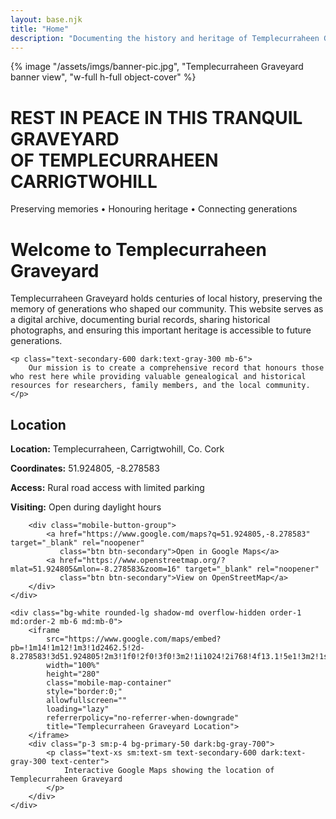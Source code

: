 ```yaml
---
layout: base.njk
title: "Home"
description: "Documenting the history and heritage of Templecurraheen Graveyard"
---
```


<!-- Hero Image -->
<div class="w-full h-64 sm:h-80 md:h-96 mb-4 sm:mb-6 rounded-lg overflow-hidden shadow-lg">
    {% image "/assets/imgs/banner-pic.jpg", "Templecurraheen Graveyard banner view", "w-full h-full object-cover" %}
</div>

<!-- Banner Message -->
<div class="text-center mobile-section p-4 sm:p-6 md:p-8 bg-primary-100 rounded-lg shadow-md dark:bg-gray-800 dark:shadow-purple-500/20">
    <h1 class="mobile-banner-text font-serif font-bold mb-3 sm:mb-4 leading-tight text-primary-800 dark:text-purple-300">
        REST IN PEACE IN THIS TRANQUIL GRAVEYARD<br class="hidden sm:inline">
        <span class="sm:hidden"> </span>OF TEMPLECURRAHEEN CARRIGTWOHILL
    </h1>
    <p class="mobile-subtitle font-light text-primary-600 dark:text-purple-200">
        Preserving memories • Honouring heritage • Connecting generations
    </p>
</div>

# Welcome to Templecurraheen Graveyard

<div class="max-w-4xl mx-auto mb-12">
    <p class="text-lg leading-relaxed mb-6">
        Templecurraheen Graveyard holds centuries of local history, preserving the memory of generations who shaped our community. This website serves as a digital archive, documenting burial records, sharing historical photographs, and ensuring this important heritage is accessible to future generations.
    </p>
    
    <p class="text-secondary-600 dark:text-gray-300 mb-6">
        Our mission is to create a comprehensive record that honours those who rest here while providing valuable genealogical and historical resources for researchers, family members, and the local community.
    </p>
</div>

## Location

<div class="mobile-responsive-grid mobile-section">
    <div class="order-2 md:order-1">
        <div class="space-y-2 mobile-text text-secondary-600 dark:text-gray-300 mb-6">
            <p><strong>Location:</strong> Templecurraheen, Carrigtwohill, Co. Cork</p>
            <p><strong>Coordinates:</strong> 51.924805, -8.278583</p>
            <p><strong>Access:</strong> Rural road access with limited parking</p>
            <p><strong>Visiting:</strong> Open during daylight hours</p>
        </div>

        <div class="mobile-button-group">
            <a href="https://www.google.com/maps?q=51.924805,-8.278583" target="_blank" rel="noopener"
               class="btn btn-secondary">Open in Google Maps</a>
            <a href="https://www.openstreetmap.org/?mlat=51.924805&mlon=-8.278583&zoom=16" target="_blank" rel="noopener"
               class="btn btn-secondary">View on OpenStreetMap</a>
        </div>
    </div>

    <div class="bg-white rounded-lg shadow-md overflow-hidden order-1 md:order-2 mb-6 md:mb-0">
        <iframe
            src="https://www.google.com/maps/embed?pb=!1m14!1m12!1m3!1d2462.5!2d-8.278583!3d51.924805!2m3!1f0!2f0!3f0!3m2!1i1024!2i768!4f13.1!5e1!3m2!1sen!2sie"
            width="100%"
            height="280"
            class="mobile-map-container"
            style="border:0;"
            allowfullscreen=""
            loading="lazy"
            referrerpolicy="no-referrer-when-downgrade"
            title="Templecurraheen Graveyard Location">
        </iframe>
        <div class="p-3 sm:p-4 bg-primary-50 dark:bg-gray-700">
            <p class="text-xs sm:text-sm text-secondary-600 dark:text-gray-300 text-center">
                Interactive Google Maps showing the location of Templecurraheen Graveyard
            </p>
        </div>
    </div>

</div>
